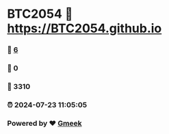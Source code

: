 # BTC2054 :link: https://BTC2054.github.io 
### :page_facing_up: [6](https://BTC2054.github.io/tag.html) 
### :speech_balloon: 0 
### :hibiscus: 3310 
### :alarm_clock: 2024-07-23 11:05:05 
### Powered by :heart: [Gmeek](https://github.com/Meekdai/Gmeek)

